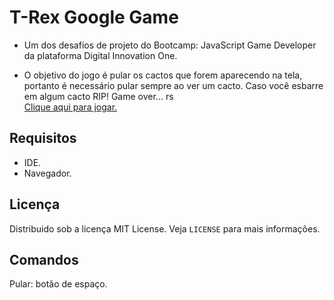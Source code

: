 
# T-Rex Google Game
- Um dos desafios de projeto do Bootcamp: JavaScript Game Developer da plataforma Digital Innovation One.

- O objetivo do jogo é pular os cactos que forem aparecendo na tela, portanto é necessário pular sempre ao ver um cacto. Caso você esbarre em algum cacto 
RIP! Game over... rs<br>
<a href="https://addlourenco.github.io/T-Rex-Google-Game/" target="_blank">Clique aqui para jogar.</a>


## Requisitos
- IDE.
- Navegador.

## Licença
Distribuido sob a licença MIT License. Veja `LICENSE` para mais informações.

## Comandos
Pular: botão de espaço.

